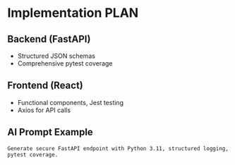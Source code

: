 
# Implementation PLAN

## Backend (FastAPI)
- Structured JSON schemas
- Comprehensive pytest coverage

## Frontend (React)
- Functional components, Jest testing
- Axios for API calls

## AI Prompt Example
```
Generate secure FastAPI endpoint with Python 3.11, structured logging, pytest coverage.
```
